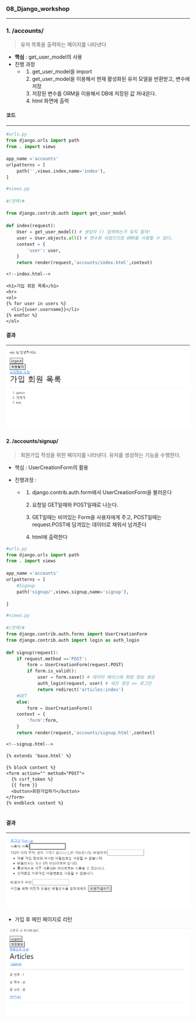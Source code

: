 ### 08_Django_workshop

---



### 1. /accounts/

> 유저 목록을 출력하는 페이지를 나타낸다



* **핵심** : get_user_model의 사용
* 진행 과정
  * 1. get_user_model을 import
    2. get_user_model을 이용해서 현재 활성화된 유저 모델을 반환받고, 변수에 저장
    3. 저장된 변수를 ORM을 이용해서 DB에 저장된 값 꺼내온다.
    4. html 화면에 출력





#### 코드

---

```python
#urls.py
from django.urls import path
from . import views

app_name ='accounts'
urlpatterns = [
    path('',views.index,name='index'),
]
```





```python
#views.py

#(전략)#

from django.contrib.auth import get_user_model

def index(request):
    User = get_user_model() # 생성자 () 입력하는거 잊지 말자!
    user = User.objects.all() # 변수화 되었으므로 ORM을 사용할 수 있다.
    context = {
        'user': user,
    }
	return render(request,'accounts/index.html',context)

```



```django
<!--index.html-->

<h1>가입 회원 목록</h1>
<hr>
<ol>
{% for user in users %}
  <li>{{user.username}}</li>
{% endfor %}
</ol>
```



#### 결과

---



![](image-20210322184936737-1616406665612.png)





#### 2. /accounts/signup/

> 회원가입 작성을 위한 페이지를 나타낸다. 유저를 생성하는 기능을 수행한다.



* 핵심 : UserCreationForm의 활용

* 진행과정 : 

  * 1. django.contrib.auth.form에서 UserCreationForm을 불러온다

    2.  요청일 GET일때와 POST일때로 나눈다.

    3.  GET일때는 비어있는 Form을 사용자에게 주고, POST일때는 request.POST에 담겨있는 데이터로 채워서 넘겨준다

    4. html에 출력한다

       

```python
#urls.py
from django.urls import path
from . import views

app_name ='accounts'
urlpatterns = [
    #Signup
    path('signup/',views.signup,name='signup'),

]
```



```python
#views.py

#(전략)#
from django.contrib.auth.forms import UserCreationForm
from django.contrib.auth import login as auth_login

def signup(request):
    if request.method =='POST':
        form = UserCreationForm(request.POST)
        if form.is_valid():
            user = form.save() # 데이터 베이스에 회원 정보 생성
            auth_login(request, user) # 세션 생성 == 로그인 
            return redirect('articles:index')
    #GET
    else:
        form = UserCreationForm()
    context = {
        'form':form,
    }
    return render(request,'accounts/signup.html',context)
```



```django
<!--signup.html-->

{% extends 'base.html' %}

{% block content %}
<form action="" method="POST">
  {% csrf_token %}
  {{ form }}
  <button>회원가입하기</button>
</form>
{% endblock content %}


```





#### 결과

---

![image-20210322185817038](image-20210322185817038.png)



* 가입 후 메인 페이지로 리턴

![image-20210322185845878](image-20210322185845878.png)